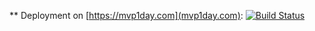 ** Deployment on [https://mvp1day.com](mvp1day.com):
[![Build Status](https://travis-ci.org/fcatuhe/mvp1day.svg?branch=master)](https://travis-ci.org/fcatuhe/mvp1day)
